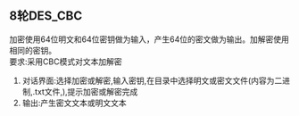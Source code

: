 ## 8轮DES_CBC
加密使用64位明文和64位密钥做为输入，产生64位的密文做为输出。加解密使用相同的密钥。  
要求:采用CBC模式对文本加解密  
1. 对话界面:选择加密或解密,输入密钥,在目录中选择明文或密文文件(内容为二进制,.txt文件,),提示加密或解密完成
2. 输出:产生密文文本或明文文本  
